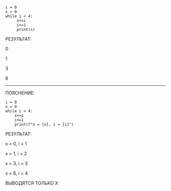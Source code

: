 

```
i = 0
x = 0
while i < 4:
     x+=i
     i+=1
     print(x)
```

РЕЗУЛЬТАТ:

0

1

3

6

_______

ПОЯСНЕНИЕ:

```
i = 0
x = 0
while i < 4:
    x+=i
    i+=1
    print(f"x = {x}, i = {i}")
```

РЕЗУЛЬТАТ:

x = 0, i = 1

x = 1, i = 2

x = 3, i = 3

x = 6, i = 4

ВЫВОДЯТСЯ ТОЛЬКО Х
